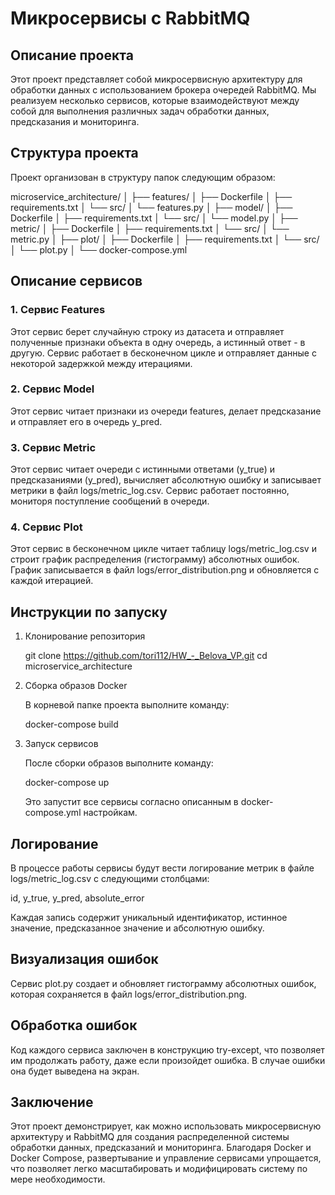 # Микросервисы с RabbitMQ

## Описание проекта

Этот проект представляет собой микросервисную архитектуру для обработки данных с использованием брокера очередей RabbitMQ. Мы реализуем несколько сервисов, которые взаимодействуют между собой для выполнения различных задач обработки данных, предсказания и мониторинга.

## Структура проекта

Проект организован в структуру папок следующим образом:

microservice_architecture/
│
├── features/
│   ├── Dockerfile
│   ├── requirements.txt
│   └── src/
│       └── features.py
│
├── model/
│   ├── Dockerfile
│   ├── requirements.txt
│   └── src/
│       └── model.py
│
├── metric/
│   ├── Dockerfile
│   ├── requirements.txt
│   └── src/
│       └── metric.py
│
├── plot/
│   ├── Dockerfile
│   ├── requirements.txt
│   └── src/
│       └── plot.py
│
└── docker-compose.yml


## Описание сервисов

### 1. Сервис Features

Этот сервис берет случайную строку из датасета и отправляет полученные признаки объекта в одну очередь, а истинный ответ - в другую. Сервис работает в бесконечном цикле и отправляет данные с некоторой задержкой между итерациями.

### 2. Сервис Model

Этот сервис читает признаки из очереди features, делает предсказание и отправляет его в очередь y_pred.

### 3. Сервис Metric

Этот сервис читает очереди с истинными ответами (y_true) и предсказаниями (y_pred), вычисляет абсолютную ошибку и записывает метрики в файл logs/metric_log.csv. Сервис работает постоянно, мониторя поступление сообщений в очереди.

### 4. Сервис Plot

Этот сервис в бесконечном цикле читает таблицу logs/metric_log.csv и строит график распределения (гистограмму) абсолютных ошибок. График записывается в файл logs/error_distribution.png и обновляется с каждой итерацией.

## Инструкции по запуску

1. Клонирование репозитория

    
    git clone [<https://github.com/tori112/HW_-_Belova_VP.git>](https://github.com/tori112/HW_-_Belova_VP.git)
    cd microservice_architecture
    

2. Сборка образов Docker

    В корневой папке проекта выполните команду:

    
    docker-compose build
    

3. Запуск сервисов

    После сборки образов выполните команду:

    
    docker-compose up
    

    Это запустит все сервисы согласно описанным в docker-compose.yml настройкам.

## Логирование

В процессе работы сервисы будут вести логирование метрик в файле logs/metric_log.csv с следующими столбцами:

id, y_true, y_pred, absolute_error


Каждая запись содержит уникальный идентификатор, истинное значение, предсказанное значение и абсолютную ошибку.

## Визуализация ошибок

Сервис plot.py создает и обновляет гистограмму абсолютных ошибок, которая сохраняется в файл logs/error_distribution.png.

## Обработка ошибок

Код каждого сервиса заключен в конструкцию try-except, что позволяет им продолжать работу, даже если произойдет ошибка. В случае ошибки она будет выведена на экран.

## Заключение

Этот проект демонстрирует, как можно использовать микросервисную архитектуру и RabbitMQ для создания распределенной системы обработки данных, предсказаний и мониторинга. Благодаря Docker и Docker Compose, развертывание и управление сервисами упрощается, что позволяет легко масштабировать и модифицировать систему по мере необходимости.